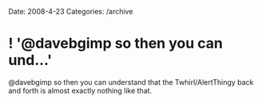 Date: 2008-4-23
Categories: /archive

# ! '@davebgimp so then you can und...'

@davebgimp so then you can understand that the Twhirl/AlertThingy back and forth is almost exactly nothing like that.
